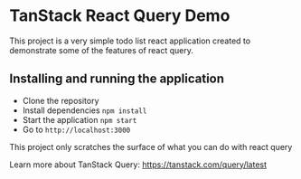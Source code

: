 # TanStack React Query Demo

This project is a very simple todo list react application created to demonstrate some of the features of react query.

## Installing and running the application
- Clone the repository
- Install dependencies ```npm install```
- Start the application ```npm start```
- Go to ```http://localhost:3000```

This project only scratches the surface of what you can do with react query

Learn more about TanStack Query: https://tanstack.com/query/latest
